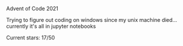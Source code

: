 Advent of Code 2021

Trying to figure out coding on windows since my unix machine died... currently it's all in jupyter notebooks

Current stars: 17/50
